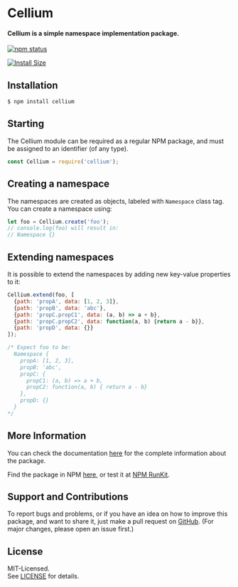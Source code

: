 # Cellium  

#### Cellium is a simple namespace implementation package.

[![npm status](https://img.shields.io/npm/v/cellium)](https://www.npmjs.org/package/cellium)

[![Install Size](https://packagephobia.com/badge?p=cellium@1.0.2)](https://packagephobia.com/result?p=cellium@1.0.2)

## Installation
``` bash
$ npm install cellium
```

## Starting
The Cellium module can be required as a regular NPM package, and must be assigned to an identifier (of any type).

``` javascript
const Cellium = require('cellium');
````

## Creating a namespace
The namespaces are created as objects, labeled with ```Namespace``` class tag.  
You can create a namespace using:
``` javascript
let foo = Cellium.create('foo');
// console.log(foo) will result in:
// Namespace {}
````

## Extending namespaces
It is possible to extend the namespaces by adding new key-value properties to it:
``` javascript
Cellium.extend(foo, [
  {path: 'propA', data: [1, 2, 3]},
  {path: 'propB', data: 'abc'},
  {path: 'propC.propC1', data: (a, b) => a + b},
  {path: 'propC.propC2', data: function(a, b) {return a - b}},
  {path: 'propD', data: {}}
]);

/* Expect foo to be:
  Namespace {
    propA: [1, 2, 3],
    propB: 'abc',
    propC: {
      propC1: (a, b) => a + b,
      propC2: function(a, b) { return a - b}
    },
    propD: {}
  }
*/
``` 

## More Information   
You can check the documentation [here](https://github.com/Tom-L-M/cellium/tree/main/documentation) for the complete information about the package.

Find the package in NPM [here](https://www.npmjs.com/package/cellium/), or test it at [NPM RunKit](https://npm.runkit.com/cellium).

## Support and Contributions   
To report bugs and problems, or if you have an idea on how to improve this package, and want to share it, 
just make a pull request on [GitHub](https://github.com/Tom-L-M/cellium).
(For major changes, please open an issue first.)

## License
MIT-Licensed.  
See [LICENSE](https://github.com/Tom-L-M/cellium/blob/main/LICENSE) for details.
